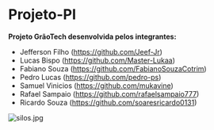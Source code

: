 # Projeto-PI

__Projeto GrãoTech desenvolvida pelos integrantes:__

- Jefferson Filho (https://github.com/Jeef-Jr)
- Lucas Bispo (https://github.com/Master-Lukaa)
- Fabiano Souza (https://github.com/FabianoSouzaCotrim)
- Pedro Lucas (https://github.com/pedro-ps)
- Samuel Vinicios (https://github.com/mukavine)
- Rafael Sampaio (https://github.com/rafaelsampaio777)
- Ricardo Souza (https://github.com/soaresricardo0131)

![silos.jpg](https://blog.volkdobrasil.com.br/wp-content/uploads/2020/04/confiraxperigoseriscosemsilos.jpg)